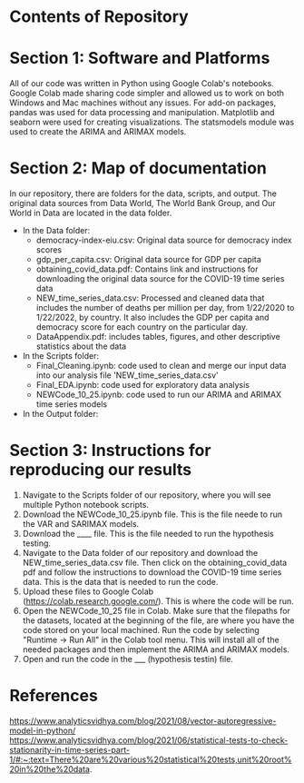 # Contents of Repository 
# Section 1: Software and Platforms
All of our code was written in Python using Google Colab's notebooks. Google Colab made sharing code simpler and allowed us to work on both Windows and Mac machines without any issues.
For add-on packages, pandas was used for data processing and manipulation. Matplotlib and seaborn were used for creating visualizations. The statsmodels module was used to create the ARIMA and ARIMAX models.

# Section 2: Map of documentation
In our repository, there are folders for the data, scripts, and output. The original data sources from Data World, The World Bank Group, and Our World in Data are located in the data folder.
- In the Data folder:
  - democracy-index-eiu.csv: Original data source for democracy index scores
  - gdp_per_capita.csv: Original data source for GDP per capita
  - obtaining_covid_data.pdf: Contains link and instructions for downloading the original data source for the COVID-19 time series data
  - NEW_time_series_data.csv: Processed and cleaned data that includes the number of deaths per million per day, from 1/22/2020 to 1/22/2022, by country. It also includes the GDP per capita and democracy score for each country on the particular day.
  - DataAppendix.pdf: includes tables, figures, and other descriptive statistics about the data
- In the Scripts folder:
  - Final_Cleaning.ipynb: code used to clean and merge our input data into our analysis file 'NEW_time_series_data.csv'
  - Final_EDA.ipynb: code used for exploratory data analysis
  - NEWCode_10_25.ipynb: code used to run our ARIMA and ARIMAX time series models
- In the Output folder:

# Section 3: Instructions for reproducing our results
1. Navigate to the Scripts folder of our repository, where you will see multiple Python notebook scripts.
2. Download the NEWCode_10_25.ipynb file. This is the file neede to run the VAR and SARIMAX models.
3. Download the ____ file. This is the file needed to run the hypothesis testing.
4. Navigate to the Data folder of our repository and download the NEW_time_series_data.csv file. Then click on the obtaining_covid_data pdf and follow the instructions to download the COVID-19 time series data. This is the data that is needed to run the code.
6. Upload these files to Google Colab (https://colab.research.google.com/). This is where the code will be run.
7. Open the NEWCode_10_25 file in Colab. Make sure that the filepaths for the datasets, located at the beginning of the file, are where you have the code stored on your local machined. Run the code by selecting "Runtime -> Run All" in the Colab tool menu. This will install all of the needed packages and then implement the ARIMA and ARIMAX models.
8. Open and run the code in the ___ (hypothesis testin) file.

# References
https://www.analyticsvidhya.com/blog/2021/08/vector-autoregressive-model-in-python/
https://www.analyticsvidhya.com/blog/2021/06/statistical-tests-to-check-stationarity-in-time-series-part-1/#:~:text=There%20are%20various%20statistical%20tests,unit%20root%20in%20the%20data. 
